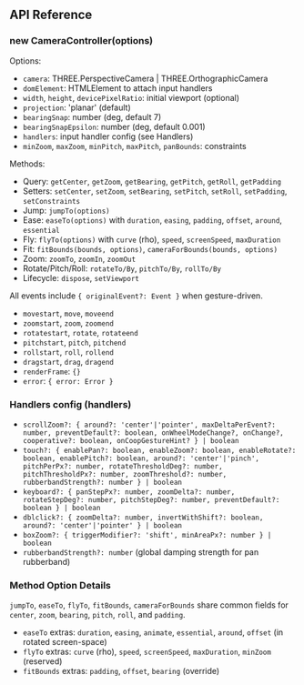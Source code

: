 ## API Reference

### new CameraController(options)

Options:
- `camera`: THREE.PerspectiveCamera | THREE.OrthographicCamera
- `domElement`: HTMLElement to attach input handlers
- `width`, `height`, `devicePixelRatio`: initial viewport (optional)
- `projection`: 'planar' (default)
- `bearingSnap`: number (deg, default 7)
- `bearingSnapEpsilon`: number (deg, default 0.001)
- `handlers`: input handler config (see Handlers)
- `minZoom`, `maxZoom`, `minPitch`, `maxPitch`, `panBounds`: constraints

Methods:
- Query: `getCenter`, `getZoom`, `getBearing`, `getPitch`, `getRoll`, `getPadding`
- Setters: `setCenter`, `setZoom`, `setBearing`, `setPitch`, `setRoll`, `setPadding`, `setConstraints`
- Jump: `jumpTo(options)`
- Ease: `easeTo(options)` with `duration`, `easing`, `padding`, `offset`, `around`, `essential`
- Fly: `flyTo(options)` with `curve` (rho), `speed`, `screenSpeed`, `maxDuration`
- Fit: `fitBounds(bounds, options)`, `cameraForBounds(bounds, options)`
- Zoom: `zoomTo`, `zoomIn`, `zoomOut`
- Rotate/Pitch/Roll: `rotateTo/By`, `pitchTo/By`, `rollTo/By`
- Lifecycle: `dispose`, `setViewport`

All events include `{ originalEvent?: Event }` when gesture-driven.

- `movestart`, `move`, `moveend`
- `zoomstart`, `zoom`, `zoomend`
- `rotatestart`, `rotate`, `rotateend`
- `pitchstart`, `pitch`, `pitchend`
- `rollstart`, `roll`, `rollend`
- `dragstart`, `drag`, `dragend`
- `renderFrame`: `{}`
- `error`: `{ error: Error }`

### Handlers config (handlers)

- `scrollZoom?: { around?: 'center'|'pointer', maxDeltaPerEvent?: number, preventDefault?: boolean, onWheelModeChange?, onChange?, cooperative?: boolean, onCoopGestureHint? } | boolean`
- `touch?: { enablePan?: boolean, enableZoom?: boolean, enableRotate?: boolean, enablePitch?: boolean, around?: 'center'|'pinch', pitchPerPx?: number, rotateThresholdDeg?: number, pitchThresholdPx?: number, zoomThreshold?: number, rubberbandStrength?: number } | boolean`
- `keyboard?: { panStepPx?: number, zoomDelta?: number, rotateStepDeg?: number, pitchStepDeg?: number, preventDefault?: boolean } | boolean`
- `dblclick?: { zoomDelta?: number, invertWithShift?: boolean, around?: 'center'|'pointer' } | boolean`
- `boxZoom?: { triggerModifier?: 'shift', minAreaPx?: number } | boolean`
- `rubberbandStrength?: number` (global damping strength for pan rubberband)

### Method Option Details

`jumpTo`, `easeTo`, `flyTo`, `fitBounds`, `cameraForBounds` share common fields for `center`, `zoom`, `bearing`, `pitch`, `roll`, and `padding`.

- `easeTo` extras: `duration`, `easing`, `animate`, `essential`, `around`, `offset` (in rotated screen-space)
- `flyTo` extras: `curve` (rho), `speed`, `screenSpeed`, `maxDuration`, `minZoom` (reserved)
- `fitBounds` extras: `padding`, `offset`, `bearing` (override)

